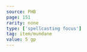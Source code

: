```yaml
---
source: PHB
page: 151
rarity: none
type: ['spellcasting focus']
tag: item/mundane
value: 5 gp
---
```


